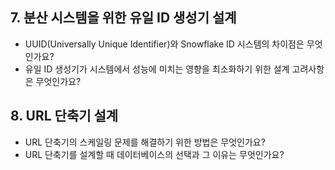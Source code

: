 ## 7. 분산 시스템을 위한 유일 ID 생성기 설계
- UUID(Universally Unique Identifier)와 Snowflake ID 시스템의 차이점은 무엇인가요?
- 유일 ID 생성기가 시스템에서 성능에 미치는 영향을 최소화하기 위한 설계 고려사항은 무엇인가요?
 
## 8. URL 단축기 설계
- URL 단축기의 스케일링 문제를 해결하기 위한 방법은 무엇인가요?    
- URL 단축기를 설계할 때 데이터베이스의 선택과 그 이유는 무엇인가요?
